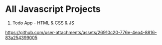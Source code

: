 # All Javascript Projects

1. Todo App - HTML & CSS & JS

https://github.com/user-attachments/assets/26910c20-776e-4ea4-8816-83a254399005
